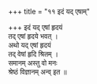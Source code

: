 +++
title = "११ इदं यद् एषाम्"

+++
इदं यद् एषां हृदयं  
तद् एषां हृदये भवत् ।  
अथो यद् एषां हृदयं  
तद् वेषां हृदि श्रितम् ।  
समानम् अस्तु वो मनः  
श्रेष्ठं विज्ञानम् अन्व् इत ॥